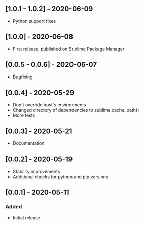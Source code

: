 ## [1.0.1 - 1.0.2] - 2020-06-09
- Python support fixes

## [1.0.0] - 2020-06-08
- First release, published on Sublime Package Manager

## [0.0.5 - 0.0.6] - 2020-06-07
- Bugfixing

## [0.0.4] - 2020-05-29
- Don't override host's environments
- Changed directory of dependencies to sublime.cache_path()
- More tests

## [0.0.3] - 2020-05-21
- Documentation

## [0.0.2] - 2020-05-19
- Stability improvements
- Additional checks for python and pip versions

## [0.0.1] - 2020-05-11
### Added
- Initial release
